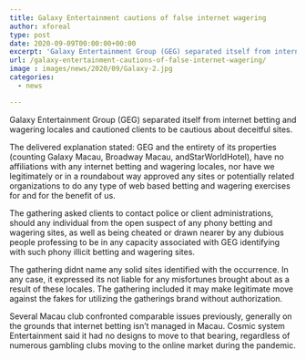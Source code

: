 ```yaml
---
title: Galaxy Entertainment cautions of false internet wagering
author: xforeal 
type: post
date: 2020-09-09T00:00:00+00:00
excerpt: 'Galaxy Entertainment Group (GEG) separated itself from internet betting and wagering locales and cautioned clients to be cautious about deceitful websites '
url: /galaxy-entertainment-cautions-of-false-internet-wagering/
image : images/news/2020/09/Galaxy-2.jpg
categories:
  - news

---
```

Galaxy Entertainment Group (GEG) separated itself from internet betting and wagering locales and cautioned clients to be cautious about deceitful sites. 

The delivered explanation stated: GEG and the entirety of its properties (counting Galaxy Macau, Broadway Macau, andStarWorldHotel), have no affiliations with any internet betting and wagering locales, nor have we legitimately or in a roundabout way approved any sites or potentially related organizations to do any type of web based betting and wagering exercises for and for the benefit of us.<span data-ccp-props="{" /> 

The gathering asked clients to contact police or client administrations, should any individual from the open suspect of any phony betting and wagering sites, as well as being cheated or drawn nearer by any dubious people professing to be in any capacity associated with GEG identifying with such phony illicit betting and wagering sites.<span data-ccp-props="{" /> 

The gathering <span data-contrast="auto">didnt </span><span data-contrast="auto">name any solid sites identified with the occurrence. In any case, it expressed </span><span data-contrast="auto">its </span><span data-contrast="auto">not liable for any misfortunes brought about as a result of these locales. The gathering included it may make legitimate move against the fakes for utilizing the gatherings brand without authorization. </span><span data-ccp-props="{" />

Several Macau club confronted comparable issues previously, generally on the grounds that internet betting isn&#8217;t managed in Macau. Cosmic system Entertainment said it had no designs to move to that bearing, regardless of numerous gambling clubs moving to the online market during the pandemic.<span data-ccp-props="{" />